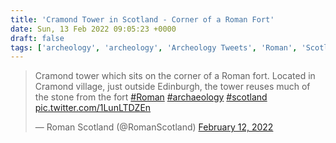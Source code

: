 ```yaml
---
title: 'Cramond Tower in Scotland - Corner of a Roman Fort'
date: Sun, 13 Feb 2022 09:05:23 +0000
draft: false
tags: ['archeology', 'archeology', 'Archeology Tweets', 'Roman', 'Scotland']
---
```


> Cramond tower which sits on the corner of a Roman fort. Located in Cramond village, just outside Edinburgh, the tower reuses much of the stone from the fort [#Roman](https://twitter.com/hashtag/Roman?src=hash&ref_src=twsrc%5Etfw) [#archaeology](https://twitter.com/hashtag/archaeology?src=hash&ref_src=twsrc%5Etfw) [#scotland](https://twitter.com/hashtag/scotland?src=hash&ref_src=twsrc%5Etfw) [pic.twitter.com/1LunLTDZEn](https://t.co/1LunLTDZEn)
> 
> — Roman Scotland (@RomanScotland) [February 12, 2022](https://twitter.com/RomanScotland/status/1492601869742624769?ref_src=twsrc%5Etfw)
